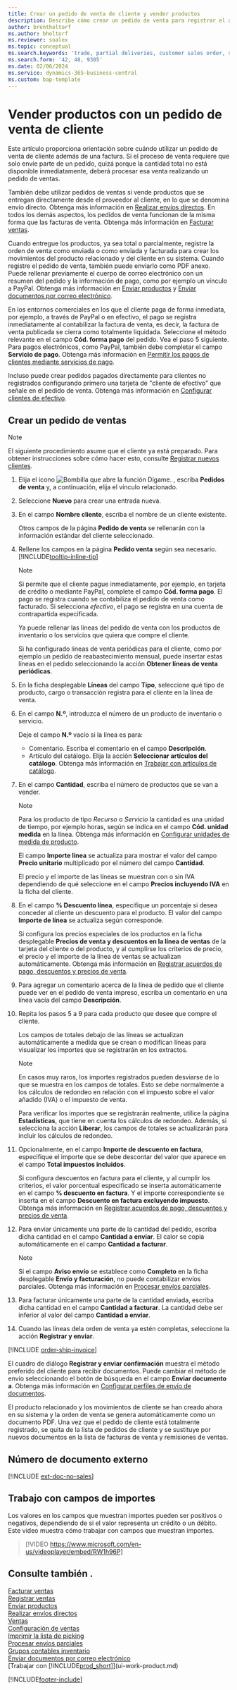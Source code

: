 ```yaml
---
title: Crear un pedido de venta de cliente y vender productos
description: Describe cómo crear un pedido de venta para registrar el acuerdo con un cliente para vender o comerciar productos con condiciones específicas.
author: brentholtorf
ms.author: bholtorf
ms.reviewer: soalex
ms.topic: conceptual
ms.search.keywords: 'trade, partial deliveries, customer sales order, shipping advice, partial shipments,'
ms.search.form: '42, 48, 9305'
ms.date: 02/06/2024
ms.service: dynamics-365-business-central
ms.custom: bap-template
---
```

# <a name="sell-products-with-a-customer-sales-order"></a>Vender productos con un pedido de venta de cliente

Este artículo proporciona orientación sobre cuándo utilizar un pedido de venta de cliente además de una factura. Si el proceso de venta requiere que solo envíe parte de un pedido, quizá porque la cantidad total no está disponible inmediatamente, deberá procesar esa venta realizando un pedido de ventas.

También debe utilizar pedidos de ventas si vende productos que se entregan directamente desde el proveedor al cliente, en lo que se denomina envío directo. Obtenga más información en [Realizar envíos directos](sales-how-drop-shipment.md). En todos los demás aspectos, los pedidos de venta funcionan de la misma forma que las facturas de venta. Obtenga más información en [Facturar ventas](sales-how-invoice-sales.md).

Cuando entregue los productos, ya sea total o parcialmente, registre la orden de venta como enviada o como enviada y facturada para crear los movimientos del producto relacionado y del cliente en su sistema. Cuando registre el pedido de venta, también puede enviarlo como PDF anexo. Puede rellenar previamente el cuerpo de correo electrónico con un resumen del pedido y la información de pago, como por ejemplo un vínculo a PayPal. Obtenga más información en [Enviar productos](warehouse-how-ship-items.md) y [Enviar documentos por correo electrónico](ui-how-send-documents-email.md).

En los entornos comerciales en los que el cliente paga de forma inmediata, por ejemplo, a través de PayPal o en efectivo, el pago se registra inmediatamente al contabilizar la factura de venta, es decir, la factura de venta publicada se cierra como totalmente liquidada. Seleccione el método relevante en el campo **Cód. forma pago** del pedido. Vea el paso 5 siguiente. Para pagos electrónicos, como PayPal, también debe completar el campo **Servicio de pago**. Obtenga más información en [Permitir los pagos de clientes mediante servicios de pago](sales-how-enable-payment-service-extensions.md).

Incluso puede crear pedidos pagados directamente para clientes no registrados configurando primero una tarjeta de "cliente de efectivo" que señale en el pedido de venta. Obtenga más información en [Configurar clientes de efectivo](finance-how-to-set-up-cash-customers.md).

## <a name="create-a-sales-order"></a>Crear un pedido de ventas

> [!NOTE]  
> El siguiente procedimiento asume que el cliente ya está preparado. Para obtener instrucciones sobre cómo hacer esto, consulte [Registrar nuevos clientes](sales-how-register-new-customers.md).

1. Elija el icono ![Bombilla que abre la función Dígame.](media/ui-search/search_small.png "Dígame qué desea hacer") , escriba **Pedidos de venta** y, a continuación, elija el vínculo relacionado.
2. Seleccione **Nuevo** para crear una entrada nueva.
3. En el campo **Nombre cliente**, escriba el nombre de un cliente existente.

    Otros campos de la página **Pedido de venta** se rellenarán con la información estándar del cliente seleccionado.  

4. Rellene los campos en la página **Pedido venta** según sea necesario. [!INCLUDE[tooltip-inline-tip](includes/tooltip-inline-tip_md.md)]

    > [!NOTE]  
    > Si permite que el cliente pague inmediatamente, por ejemplo, en tarjeta de crédito o mediante PayPal, complete el campo **Cód. forma pago**. El pago se registra cuando se contabiliza el pedido de venta como facturado. Si selecciona *efectivo*, el pago se registra en una cuenta de contrapartida especificada.

    Ya puede rellenar las líneas del pedido de venta con los productos de inventario o los servicios que quiera que compre el cliente.

    Si ha configurado líneas de venta periódicas para el cliente, como por ejemplo un pedido de reabastecimiento mensual, puede insertar estas líneas en el pedido seleccionando la acción **Obtener líneas de venta periódicas**.
5. En la ficha desplegable **Líneas** del campo **Tipo**, seleccione qué tipo de producto, cargo o transacción registra para el cliente en la línea de venta.

6. En el campo **N.º**, introduzca el número de un producto de inventario o servicio.

    Deje el campo **N.º** vacío si la línea es para:

    * Comentario. Escriba el comentario en el campo **Descripción**.
    * Artículo del catálogo. Elija la acción **Seleccionar artículos del catálogo**. Obtenga más información en [Trabajar con artículos de catálogo](inventory-how-work-nonstock-items.md).
7. En el campo **Cantidad**, escriba el número de productos que se van a vender.

    > [!NOTE]  
    > Para los producto de tipo *Recurso* o *Servicio* la cantidad es una unidad de tiempo, por ejemplo horas, según se indica en el campo **Cód. unidad medida** en la línea. Obtenga más información en [Configurar unidades de medida de producto](inventory-how-setup-units-of-measure.md).

    El campo **Importe línea** se actualiza para mostrar el valor del campo **Precio unitario** multiplicado por el número del campo **Cantidad**.

    El precio y el importe de las líneas se muestran con o sin IVA dependiendo de qué seleccione en el campo **Precios incluyendo IVA** en la ficha del cliente.
8. En el campo **% Descuento línea**, especifique un porcentaje si desea conceder al cliente un descuento para el producto. El valor del campo **Importe de línea** se actualiza según corresponde.

    Si configura los precios especiales de los productos en la ficha desplegable **Precios de venta y descuentos en la línea de ventas** de la tarjeta del cliente o del producto, y al cumplirse los criterios de precio, el precio y el importe de la línea de ventas se actualizan automáticamente. Obtenga más información en [Registrar acuerdos de pago, descuentos y precios de venta](sales-how-record-sales-price-discount-payment-agreements.md).
9. Para agregar un comentario acerca de la línea de pedido que el cliente puede ver en el pedido de venta impreso, escriba un comentario en una línea vacía del campo **Descripción**.  
10. Repita los pasos 5 a 9 para cada producto que desee que compre el cliente.

    Los campos de totales debajo de las líneas se actualizan automáticamente a medida que se crean o modifican líneas para visualizar los importes que se registrarán en los extractos.

    > [!NOTE]
    > En casos muy raros, los importes registrados pueden desviarse de lo que se muestra en los campos de totales. Esto se debe normalmente a los cálculos de redondeo en relación con el impuesto sobre el valor añadido (IVA) o el impuesto de venta.
    >
    > Para verificar los importes que se registrarán realmente, utilice la página **Estadísticas**, que tiene en cuenta los cálculos de redondeo. Además, si selecciona la acción **Liberar**, los campos de totales se actualizarán para incluir los cálculos de redondeo.  

11. Opcionalmente, en el campo **Importe de descuento en factura**, especifique el importe que se debe descontar del valor que aparece en el campo **Total impuestos incluidos**.

    Si configura descuentos en factura para el cliente, y al cumplir los criterios, el valor porcentual especificado se inserta automáticamente en el campo **% descuento en factura**. Y el importe correspondiente se inserta en el campo **Descuento en factura excluyendo impuesto**. Obtenga más información en [Registrar acuerdos de pago, descuentos y precios de venta](sales-how-record-sales-price-discount-payment-agreements.md).
12. Para enviar únicamente una parte de la cantidad del pedido, escriba dicha cantidad en el campo **Cantidad a enviar**. El calor se copia automáticamente en el campo **Cantidad a facturar**.

    > [!NOTE]
    > Si el campo **Aviso envío** se establece como **Completo** en la ficha desplegable **Envío y facturación**, no puede contabilizar envíos parciales. Obtenga más información en [Procesar envíos parciales](sales-how-send-partial-shipments.md).
13. Para facturar únicamente una parte de la cantidad enviada, escriba dicha cantidad en el campo **Cantidad a facturar**. La cantidad debe ser inferior al valor del campo **Cantidad a enviar**.  
14. Cuando las líneas dela orden de venta ya estén completas, seleccione la acción **Registrar y enviar**.

[!INCLUDE [order-ship-invoice](includes/order-ship-invoice.md)]

El cuadro de diálogo **Registrar y enviar confirmación** muestra el método preferido del cliente para recibir documentos. Puede cambiar el método de envío seleccionando el botón de búsqueda en el campo **Enviar documento a**. Obtenga más información en [Configurar perfiles de envío de documentos](sales-how-setup-document-send-profiles.md).

El producto relacionado y los movimientos de cliente se han creado ahora en su sistema y la orden de venta se genera automáticamente como un documento PDF. Una vez que el pedido de cliente está totalmente registrado, se quita de la lista de pedidos de cliente y se sustituye por nuevos documentos en la lista de facturas de venta y remisiones de ventas.  

## <a name="external-document-number"></a>Número de documento externo

[!INCLUDE [ext-doc-no-sales](includes/ext-doc-no-sales.md)]

## <a name="working-with-amount-fields"></a>Trabajo con campos de importes

Los valores en los campos que muestran importes pueden ser positivos o negativos, dependiendo de si el valor representa un crédito o un débito. Este video muestra cómo trabajar con campos que muestran importes.

> [!VIDEO https://www.microsoft.com/en-us/videoplayer/embed/RW1h96P]

## <a name="see-also"></a>Consulte también .

[Facturar ventas](sales-how-invoice-sales.md)  
[Registrar ventas](ui-post-sales.md)  
[Enviar productos](warehouse-how-ship-items.md)  
[Realizar envíos directos](sales-how-drop-shipment.md)  
[Ventas](sales-manage-sales.md)  
[Configuración de ventas](sales-setup-sales.md)  
[Imprimir la lista de picking](sales-how-print-picking-list.md)  
[Procesar envíos parciales](sales-how-send-partial-shipments.md)  
[Grupos contables inventario](inventory-manage-inventory.md)  
[Enviar documentos por correo electrónico](ui-how-send-documents-email.md)  
[Trabajar con [!INCLUDE[prod_short](includes/prod_short.md)]](ui-work-product.md)  

[!INCLUDE[footer-include](includes/footer-banner.md)]
